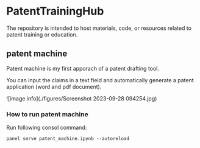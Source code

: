 # PatentTrainingHub
The repository is intended to host materials, code, or resources related to patent training or education.

## patent machine

Patent machine is my first apporach of a patent drafting tool.

You can input the claims in a text field and automatically generate a patent application (word and pdf document).


![image info](./figures/Screenshot 2023-09-28 094254.jpg)

### How to run patent machine

Run following consol command:

```
panel serve patent_machine.ipynb --autoreload
```


